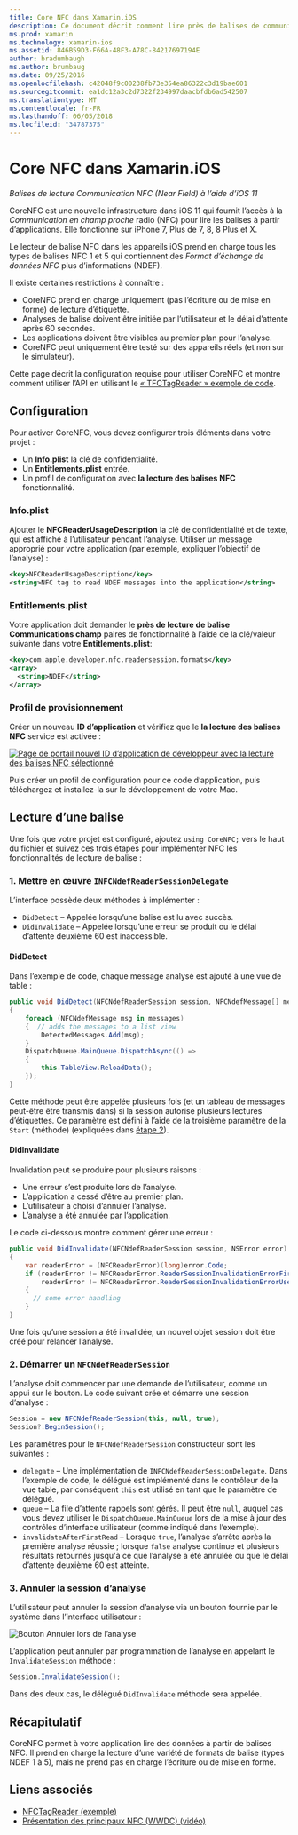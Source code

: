 ```yaml
---
title: Core NFC dans Xamarin.iOS
description: Ce document décrit comment lire près de balises de communication de champ dans Xamarin.iOS à l’aide de l’API introduites dans iOS 11.
ms.prod: xamarin
ms.technology: xamarin-ios
ms.assetid: 846B59D3-F66A-48F3-A78C-84217697194E
author: bradumbaugh
ms.author: brumbaug
ms.date: 09/25/2016
ms.openlocfilehash: c42048f9c00238fb73e354ea86322c3d19bae601
ms.sourcegitcommit: ea1dc12a3c2d7322f234997daacbfdb6ad542507
ms.translationtype: MT
ms.contentlocale: fr-FR
ms.lasthandoff: 06/05/2018
ms.locfileid: "34787375"
---
```

# <a name="core-nfc-in-xamarinios"></a>Core NFC dans Xamarin.iOS

_Balises de lecture Communication NFC (Near Field) à l’aide d’iOS 11_

CoreNFC est une nouvelle infrastructure dans iOS 11 qui fournit l’accès à la _Communication en champ proche_ radio (NFC) pour lire les balises à partir d’applications. Elle fonctionne sur iPhone 7, Plus de 7, 8, 8 Plus et X.

Le lecteur de balise NFC dans les appareils iOS prend en charge tous les types de balises NFC 1 et 5 qui contiennent des _Format d’échange de données NFC_ plus d’informations (NDEF).

Il existe certaines restrictions à connaître :

- CoreNFC prend en charge uniquement (pas l’écriture ou de mise en forme) de lecture d’étiquette.
- Analyses de balise doivent être initiée par l’utilisateur et le délai d’attente après 60 secondes.
- Les applications doivent être visibles au premier plan pour l’analyse.
- CoreNFC peut uniquement être testé sur des appareils réels (et non sur le simulateur).

Cette page décrit la configuration requise pour utiliser CoreNFC et montre comment utiliser l’API en utilisant le [« TFCTagReader » exemple de code](https://developer.xamarin.com/samples/monotouch/ios11/NFCTagReader/).

## <a name="configuration"></a>Configuration

Pour activer CoreNFC, vous devez configurer trois éléments dans votre projet :

- Un **Info.plist** la clé de confidentialité.
- Un **Entitlements.plist** entrée.
- Un profil de configuration avec **la lecture des balises NFC** fonctionnalité.

### <a name="infoplist"></a>Info.plist

Ajouter le **NFCReaderUsageDescription** la clé de confidentialité et de texte, qui est affiché à l’utilisateur pendant l’analyse. Utiliser un message approprié pour votre application (par exemple, expliquer l’objectif de l’analyse) :

```xml
<key>NFCReaderUsageDescription</key>
<string>NFC tag to read NDEF messages into the application</string>
```

### <a name="entitlementsplist"></a>Entitlements.plist

Votre application doit demander le **près de lecture de balise Communications champ** paires de fonctionnalité à l’aide de la clé/valeur suivante dans votre **Entitlements.plist**:

```xml
<key>com.apple.developer.nfc.readersession.formats</key>
<array>
  <string>NDEF</string>
</array>
```

### <a name="provisioning-profile"></a>Profil de provisionnement

Créer un nouveau **ID d’application** et vérifiez que le **la lecture des balises NFC** service est activée :

[![Page de portail nouvel ID d’application de développeur avec la lecture des balises NFC sélectionné](corenfc-images/app-services-nfc-sml.png)](corenfc-images/app-services-nfc.png#lightbox)

Puis créer un profil de configuration pour ce code d’application, puis téléchargez et installez-la sur le développement de votre Mac.

## <a name="reading-a-tag"></a>Lecture d’une balise

Une fois que votre projet est configuré, ajoutez `using CoreNFC;` vers le haut du fichier et suivez ces trois étapes pour implémenter NFC les fonctionnalités de lecture de balise :

### <a name="1-implement-infcndefreadersessiondelegate"></a>1. Mettre en œuvre `INFCNdefReaderSessionDelegate`

L’interface possède deux méthodes à implémenter :

- `DidDetect` – Appelée lorsqu’une balise est lu avec succès.
- `DidInvalidate` – Appelée lorsqu’une erreur se produit ou le délai d’attente deuxième 60 est inaccessible.

#### <a name="diddetect"></a>DidDetect

Dans l’exemple de code, chaque message analysé est ajouté à une vue de table :

```csharp
public void DidDetect(NFCNdefReaderSession session, NFCNdefMessage[] messages)
{
    foreach (NFCNdefMessage msg in messages)
    {  // adds the messages to a list view
        DetectedMessages.Add(msg);
    }
    DispatchQueue.MainQueue.DispatchAsync(() =>
    {
        this.TableView.ReloadData();
    });
}
```

Cette méthode peut être appelée plusieurs fois (et un tableau de messages peut-être être transmis dans) si la session autorise plusieurs lectures d’étiquettes. Ce paramètre est défini à l’aide de la troisième paramètre de la `Start` (méthode) (expliquées dans [étape 2](#step2)).

#### <a name="didinvalidate"></a>DidInvalidate

Invalidation peut se produire pour plusieurs raisons :

- Une erreur s’est produite lors de l’analyse.
- L’application a cessé d’être au premier plan.
- L’utilisateur a choisi d’annuler l’analyse.
- L’analyse a été annulée par l’application.

Le code ci-dessous montre comment gérer une erreur :

```csharp
public void DidInvalidate(NFCNdefReaderSession session, NSError error)
{
    var readerError = (NFCReaderError)(long)error.Code;
    if (readerError != NFCReaderError.ReaderSessionInvalidationErrorFirstNDEFTagRead &&
        readerError != NFCReaderError.ReaderSessionInvalidationErrorUserCanceled)
    {
      // some error handling
    }
}
```

Une fois qu’une session a été invalidée, un nouvel objet session doit être créé pour relancer l’analyse.

<a name="step2" />

### <a name="2-start-an-nfcndefreadersession"></a>2. Démarrer un `NFCNdefReaderSession`

L’analyse doit commencer par une demande de l’utilisateur, comme un appui sur le bouton.
Le code suivant crée et démarre une session d’analyse :

```csharp
Session = new NFCNdefReaderSession(this, null, true);
Session?.BeginSession();
```

Les paramètres pour le `NFCNdefReaderSession` constructeur sont les suivantes :

- `delegate` – Une implémentation de `INFCNdefReaderSessionDelegate`. Dans l’exemple de code, le délégué est implémenté dans le contrôleur de la vue table, par conséquent `this` est utilisé en tant que le paramètre de délégué.
- `queue` – La file d’attente rappels sont gérés. Il peut être `null`, auquel cas vous devez utiliser le `DispatchQueue.MainQueue` lors de la mise à jour des contrôles d’interface utilisateur (comme indiqué dans l’exemple).
- `invalidateAfterFirstRead` – Lorsque `true`, l’analyse s’arrête après la première analyse réussie ; lorsque `false` analyse continue et plusieurs résultats retournés jusqu'à ce que l’analyse a été annulée ou que le délai d’attente deuxième 60 est atteinte.


### <a name="3-cancel-the-scanning-session"></a>3. Annuler la session d’analyse

L’utilisateur peut annuler la session d’analyse via un bouton fournie par le système dans l’interface utilisateur :

![Bouton Annuler lors de l’analyse](corenfc-images/scan-cancel-sml.png)

L’application peut annuler par programmation de l’analyse en appelant le `InvalidateSession` méthode :

```csharp
Session.InvalidateSession();
```

Dans des deux cas, le délégué `DidInvalidate` méthode sera appelée.

## <a name="summary"></a>Récapitulatif

CoreNFC permet à votre application lire des données à partir de balises NFC. Il prend en charge la lecture d’une variété de formats de balise (types NDEF 1 à 5), mais ne prend pas en charge l’écriture ou de mise en forme.


## <a name="related-links"></a>Liens associés

- [NFCTagReader (exemple)](https://developer.xamarin.com/samples/monotouch/ios11/NFCTagReader/)
- [Présentation des principaux NFC (WWDC) (vidéo)](https://developer.apple.com/videos/play/wwdc2017/718/)
